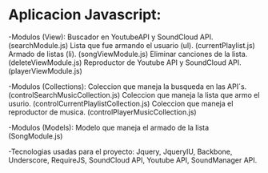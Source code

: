 Aplicacion Javascript: 
======================
-Modulos (View):
Buscador en YoutubeAPI y SoundCloud API. (searchModule.js)
Lista que fue armando el usuario (ul). (currentPlaylist.js)
Armado de listas (li). (songViewModule.js)
Eliminar canciones de la lista. (deleteViewModule.js)
Reproductor de Youtube API y SoundCloud API. (playerViewModule.js)

-Modulos (Collections):
Coleccion que maneja la busqueda en las API´s. (controlSearchMusicCollection.js)
Coleccion que maneja la lista que armo el usurio. (controlCurrentPlaylistCollection.js)
Coleccion que maneja el reproductor de musica. (controlPlayerMusicCollection.js)

-Modulos (Models):
Modelo que maneja el armado de la lista (SongModule.js)



-Tecnologias usadas para el proyecto:
Jquery, JqueryIU, Backbone, Underscore, RequireJS, SoundCloud API, Youtube API, SoundManager API.






